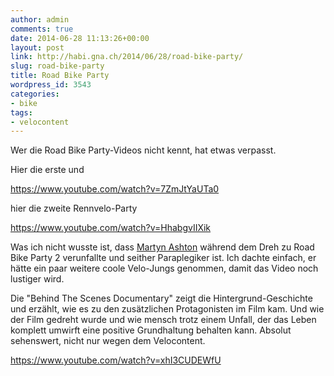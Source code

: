 ```yaml
---
author: admin
comments: true
date: 2014-06-28 11:13:26+00:00
layout: post
link: http://habi.gna.ch/2014/06/28/road-bike-party/
slug: road-bike-party
title: Road Bike Party
wordpress_id: 3543
categories:
- bike
tags:
- velocontent
---
```


Wer die Road Bike Party-Videos nicht kennt, hat etwas verpasst.

Hier die erste und

https://www.youtube.com/watch?v=7ZmJtYaUTa0

hier die zweite Rennvelo-Party

https://www.youtube.com/watch?v=HhabgvIIXik

Was ich nicht wusste ist, dass [Martyn Ashton](https://en.wikipedia.org/wiki/Martyn_Ashton) während dem Dreh zu Road Bike Party 2 verunfallte und seither Paraplegiker ist.
Ich dachte einfach, er hätte ein paar weitere coole Velo-Jungs genommen, damit das Video noch lustiger wird.

Die "Behind The Scenes Documentary" zeigt die Hintergrund-Geschichte und erzählt, wie es zu den zusätzlichen Protagonisten im Film kam.
Und wie der Film gedreht wurde und wie mensch trotz einem Unfall, der das Leben komplett umwirft eine positive Grundhaltung behalten kann.
Absolut sehenswert, nicht nur wegen dem Velocontent.

https://www.youtube.com/watch?v=xhI3CUDEWfU
